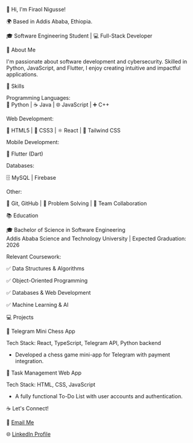 👋 Hi, I'm Firaol Nigusse!

🌍 Based in Addis Ababa, Ethiopia.  

🎓 Software Engineering Student | 💻 Full-Stack Developer   

🚀 About Me

I'm passionate about software development and cybersecurity. Skilled in Python, JavaScript, and Flutter, I enjoy creating intuitive and impactful applications.

🔧 Skills  

Programming Languages:  
🐍 Python | ☕ Java | 🌐 JavaScript | ➕ C++  

Web Development:  

📄 HTML5 | 🎨 CSS3 | ⚛️ React | 🚀 Tailwind CSS  

Mobile Development:  

📱 Flutter (Dart)  
  
Databases:  

🗄️ MySQL | Firebase  

Other:  

🔗 Git, GitHub | 🧩 Problem Solving | 🤝 Team Collaboration  

📚 Education  

🎓 Bachelor of Science in Software Engineering  
Addis Ababa Science and Technology University | Expected Graduation: 2026 

Relevant Coursework:  

✅ Data Structures & Algorithms  

✅ Object-Oriented Programming  

✅ Databases & Web Development  

✅ Machine Learning & AI  

💻 Projects  

🌟 Telegram Mini Chess App

Tech Stack: React, TypeScript, Telegram API, Python backend  

- Developed a chess game mini-app for Telegram with payment integration.  

🌟 Task Management Web App 

Tech Stack: HTML, CSS, JavaScript

- A fully functional To-Do List with user accounts and authentication.  
  

☕ Let's Connect!  

📧 [Email Me](mailto:franigussie@gmail.com)

🌐 [LinkedIn Profile](https://www.linkedin.com/in/firaol-nigusse-87a961337/)  
 

